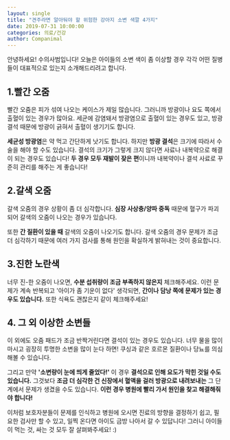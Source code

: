 ```yaml
---
layout: single
title: "견주라면 알아둬야 할 위험한 강아지 소변 색깔 4가지"
date: 2019-07-31 10:00:00
categories: 의료/건강
author: Companimal
---
```


안녕하세요! 수의사범입니다! 오늘은 아이들의 소변 색이 좀 이상할 경우 각각 어떤 질병들이 대표적으로 있는지 소개해드리려고 합니다.

## 1.빨간 오줌

빨간 오줌은 피가 섞여 나오는 케이스가 제일 많습니다. 그러니까 방광이나 요도 쪽에서 출혈이 있는 경우가 많아요. 세균에 감염돼서 방광염으로 출혈이 있는 경우도 있고, 방광 결석 때문에 방광이 긁혀서 출혈이 생기기도 합니다.

**세균성 방광염**은 약 먹고 간단하게 낫기도 합니다. 하지만 **방광 결석**은 크기에 따라서 수술을 해야 할 수도 있습니다. 결석의 크기가 그렇게 크지 않다면 사료나 내복약으로 해결이 되는 경우도 있습니다! **두 경우 모두 재발이 잦은 편**이니까 내복약이나 결석 사료로 꾸준히 관리를 해주는 게 좋습니다!

## 2.갈색 오줌

갈색 오줌의 경우 상황이 좀 더 심각합니다. **심장 사상충/양파 중독** 때문에 혈구가 파괴되어 갈색의 오줌이 나오는 경우가 있습니다.

또한 **간 질환이 있을 때** 갈색의 오줌이 나오기도 합니다. 갈색 오줌의 경우 문제가 조금 더 심각하기 때문에 여러 가지 검사를 통해 원인을 확실하게 밝혀내는 것이 중요합니다.

## 3.진한 노란색

너무 진-한 오줌이 나오면, **수분 섭취량이 조금 부족하지 않은지** 체크해주세요. 이런 문제가 계속 반복되고 '아이가 좀 기운이 없다' 생각되면, **간이나 담낭 쪽에 문제가 있는 경우도 있습니다.** 또한 식욕도 괜찮은지 같이 체크해주세요!

## 4. 그 외 이상한 소변들

이 외에도 오줌 패드가 조금 반짝거린다면 결석이 있는 경우도 있습니다. 너무 물을 많이 마시고 굉장히 투명한 소변을 많이 눈다 하면! 쿠싱과 같은 호르몬 질환이나 당뇨를 의심해볼 수 있습니다.

그리고 만약 **'소변량이 눈에 띄게 줄었다!'** 이 경우 **결석으로 인해 요도가 막힌 것일 수도 있습니다.** 그것보다 **조금 더 심각한 건 신장에서 혈액을 걸러 방광으로 내려보내는** 그 단계에서 문제가 생겼을 수도 있습니다. **이런 경우 병원에 빨리 가서 원인을 찾고 해결해줘야 합니다!**

이처럼 보호자분들이 문제를 인식하고 병원에 오시면 진료의 방향을 결정하기 쉽고, 필요한 검사만 할 수 있고, 일찍 온다면 아이도 금방 나아서 갈 수 있답니다! 그러니 아이들이 먹는 것, 싸는 것 모두 잘 살펴봐주세요! :)
